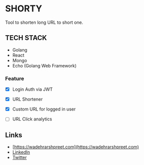 # SHORTY

Tool to shorten long URL to short one.

## TECH STACK

- Golang
- React
- Mongo
- Echo (Golang Web Framework)


### Feature

- [x] Login Auth via JWT
- [x] URL Shortener
- [x] Custom URL for logged in user
- [ ] URL Click analytics



## Links
* [https://wadehrarshpreet.com](https://wadehrarshpreet.com)
* [LinkedIn](https://www.linkedin.com/in/wadehrarshpreet/)
* [Twitter](https://twitter.com/wadehrarshpreet/)

